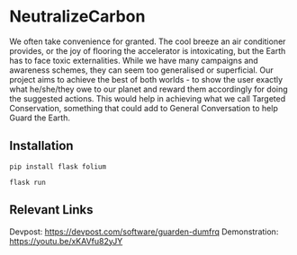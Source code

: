 # NeutralizeCarbon
We often take convenience for granted. The cool breeze an air conditioner provides, or the joy of flooring the accelerator is intoxicating, but the Earth has to face toxic externalities. While we have many campaigns and awareness schemes, they can seem too generalised or superficial. Our project aims to achieve the best of both worlds - to show the user exactly what he/she/they owe to our planet and reward them accordingly for doing the suggested actions. This would help in achieving what we call Targeted Conservation, something that could add to General Conversation to help Guard the Earth.

## Installation

```
pip install flask folium
```
```
flask run
```

## Relevant Links

Devpost: https://devpost.com/software/guarden-dumfrq
Demonstration: https://youtu.be/xKAVfu82yJY
